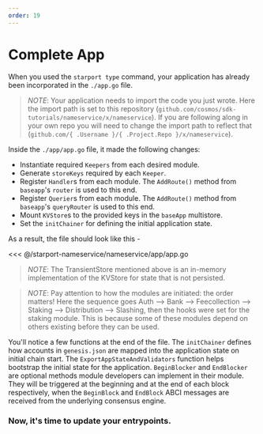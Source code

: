 ```yaml
---
order: 19
---
```


# Complete App

When you used the `starport type` command, your application has already been incorporated in the `./app.go` file. 

> _*NOTE*_: Your application needs to import the code you just wrote. Here the import path is set to this repository (`github.com/cosmos/sdk-tutorials/nameservice/x/nameservice`). If you are following along in your own repo you will need to change the import path to reflect that (`github.com/{ .Username }/{ .Project.Repo }/x/nameservice`).

Inside the `./app/app.go` file, it made the following changes:

- Instantiate required `Keepers` from each desired module.
- Generate `storeKeys` required by each `Keeper`.
- Register `Handler`s from each module. The `AddRoute()` method from `baseapp`'s `router` is used to this end.
- Register `Querier`s from each module. The `AddRoute()` method from `baseapp`'s `queryRouter` is used to this end.
- Mount `KVStore`s to the provided keys in the `baseApp` multistore.
- Set the `initChainer` for defining the initial application state.

As a result, the file should look like this - 

<<< @/starport-nameservice/nameservice/app/app.go

> _*NOTE*_: The TransientStore mentioned above is an in-memory implementation of the KVStore for state that is not persisted.

> _*NOTE*_: Pay attention to how the modules are initiated: the order matters! Here the sequence goes Auth --> Bank --> Feecollection --> Staking --> Distribution --> Slashing, then the hooks were set for the staking module. This is because some of these modules depend on others existing before they can be used.

You'll notice a few functions at the end of the file. The `initChainer` defines how accounts in `genesis.json` are mapped into the application state on initial chain start. The `ExportAppStateAndValidators` function helps bootstrap the initial state for the application. `BeginBlocker` and `EndBlocker` are optional methods module developers can implement in their module. They will be triggered at the beginning and at the end of each block respectively, when the `BeginBlock` and `EndBlock` ABCI messages are received from the underlying consensus engine.

### Now, it's time to update your entrypoints.

